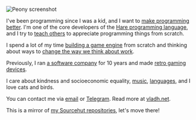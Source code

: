 ![Peony screenshot](https://vladh.net/static/peony/peony@1200px.jpg)

I've been programming since I was a kid, and I want to [make programming better](https://vladh.net/manifesto). I'm one of the core developers of the [Hare programming language](https://vladh.net/hare), and I try to [teach others](https://vladh.net/clumsycomputer) to appreciate programming things from scratch.

I spend a lot of my time [building a game engine](https://vladh.net/peony) from scratch and thinking about ways to [change the way we think about work](https://vladh.net/alternatives-to-wage-labour).

Previously, I ran [a software company](https://www.saffron.so/) for 10 years and made [retro gaming devices](https://vladh.net/submodule).

I care about kindness and socioeconomic equality, [music](https://vladh.net/music), [languages](https://vladh.net/german-nouns), and I love cats and birds.

You can contact me via [email](mailto:vlad@vladh.net) or [Telegram](https://t.me/squishfish). Read more at [vladh.net](https://vladh.net).

This is a mirror of [my Sourcehut repositories](https://sr.ht/~vladh), let's move there!
